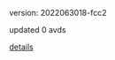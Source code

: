 version: 2022063018-fcc2

updated 0 avds

[details](https://github.com/0x74f917491bfa7ebfa379/ali_avd_db/blob/master/change_log/2022/06/30/18/fcc2.txt)